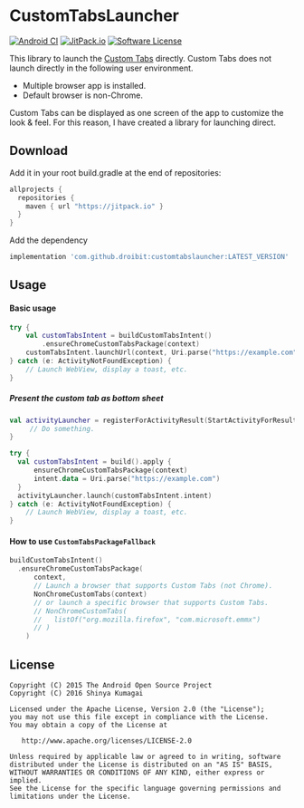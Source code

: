# CustomTabsLauncher
[![Android CI](https://github.com/droibit/CustomTabsLauncher/workflows/Android%20CI/badge.svg)](https://github.com/droibit/CustomTabsLauncher/actions?query=workflow%3A%22Android+CI%22) [![JitPack.io](https://jitpack.io/v/droibit/customtabslauncher.svg)](https://jitpack.io/#droibit/customtabslauncher) [![Software License](https://img.shields.io/badge/license-Apache%202.0-brightgreen.svg)](https://github.com/droibit/prefbinding/blob/develop/LICENSE)

This library to launch the [Custom Tabs](https://developer.chrome.com/docs/android/custom-tabs/) directly.
Custom Tabs does not launch directly in the following user environment.
* Multiple browser app is installed.
* Default browser is non-Chrome.

Custom Tabs can be displayed as one screen of the app to customize the look & feel. For this reason, I have created a library for launching direct.

## Download

Add it in your root build.gradle at the end of repositories:

```groovy
allprojects {
  repositories {
    maven { url "https://jitpack.io" }
  }
}
```

Add the dependency

```groovy
implementation 'com.github.droibit:customtabslauncher:LATEST_VERSION'
```

## Usage

#### Basic usage

```kotlin
try {
    val customTabsIntent = buildCustomTabsIntent()
        .ensureChromeCustomTabsPackage(context)
    customTabsIntent.launchUrl(context, Uri.parse("https://example.com"))
} catch (e: ActivityNotFoundException) {
    // Launch WebView, display a toast, etc.     
}
```

##### Present the custom tab as bottom sheet

```kotlin
val activityLauncher = registerForActivityResult(StartActivityForResult()) {
     // Do something.
}

try {
  val customTabsIntent = build().apply {
      ensureChromeCustomTabsPackage(context)
      intent.data = Uri.parse("https://example.com")
  }
  activityLauncher.launch(customTabsIntent.intent)
} catch (e: ActivityNotFoundException) {
    // Launch WebView, display a toast, etc.     
}
```

#### How to use `CustomTabsPackageFallback`

```kotlin
buildCustomTabsIntent()
  .ensureChromeCustomTabsPackage(
      context,
      // Launch a browser that supports Custom Tabs (not Chrome).
      NonChromeCustomTabs(context)
      // or launch a specific browser that supports Custom Tabs.
      // NonChromeCustomTabs(
      //   listOf("org.mozilla.firefox", "com.microsoft.emmx")
      // )
    )
```

## License

    Copyright (C) 2015 The Android Open Source Project
    Copyright (C) 2016 Shinya Kumagai

    Licensed under the Apache License, Version 2.0 (the "License");
    you may not use this file except in compliance with the License.
    You may obtain a copy of the License at

       http://www.apache.org/licenses/LICENSE-2.0

    Unless required by applicable law or agreed to in writing, software
    distributed under the License is distributed on an "AS IS" BASIS,
    WITHOUT WARRANTIES OR CONDITIONS OF ANY KIND, either express or implied.
    See the License for the specific language governing permissions and
    limitations under the License.
